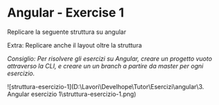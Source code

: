 # Angular - Exercise 1

Replicare la seguente struttura su angular

Extra: Replicare anche il layout oltre la struttura

*Consiglio: Per risolvere gli esercizi su Angular, creare un progetto vuoto attraverso la CLI, e creare un un branch a partire da master per ogni esercizio.*

![struttura-esercizio-1](D:\Lavori\Develhope\Tutor\Esercizi\angular\3. Angular esercizio 1\struttura-esercizio-1.png)

